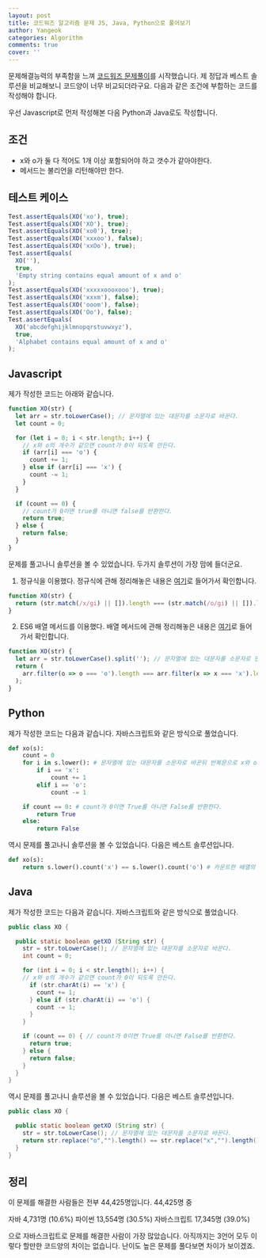 ```yaml
---
layout: post
title: 코드워즈 알고리즘 문제 JS, Java, Python으로 풀어보기
author: Yangeok
categories: Algorithm
comments: true
cover: ''
---
```


문제해결능력의 부족함을 느껴 [코드워즈 문제풀이](https://www.codewars.com/kata/exes-and-ohs/train/javascript)를 시작했습니다. 제 정답과 베스트 솔루션을 비교해보니 코드양이 너무 비교되더라구요. 다음과 같은 조건에 부합하는 코드를 작성해야 합니다.

우선 Javascript로 먼저 작성해본 다음 Python과 Java로도 작성합니다.

## 조건

- x와 o가 둘 다 적어도 1개 이상 포함되어야 하고 갯수가 같아야한다.
- 메서드는 불리언을 리턴해야만 한다.

## 테스트 케이스

```js
Test.assertEquals(XO('xo'), true);
Test.assertEquals(XO('XO'), true);
Test.assertEquals(XO('xo0'), true);
Test.assertEquals(XO('xxxoo'), false);
Test.assertEquals(XO('xxOo'), true);
Test.assertEquals(
  XO(''),
  true,
  'Empty string contains equal amount of x and o'
);
Test.assertEquals(XO('xxxxxoooxooo'), true);
Test.assertEquals(XO('xxxm'), false);
Test.assertEquals(XO('ooom'), false);
Test.assertEquals(XO('Oo'), false);
Test.assertEquals(
  XO('abcdefghijklmnopqrstuvwxyz'),
  true,
  'Alphabet contains equal amount of x and o'
);
```

## Javascript

제가 작성한 코드는 아래와 같습니다.

```js
function XO(str) {
  let arr = str.toLowerCase(); // 문자열에 있는 대문자를 소문자로 바꾼다.
  let count = 0;

  for (let i = 0; i < str.length; i++) {
    // x와 o의 개수가 같으면 count가 0이 되도록 만든다.
    if (arr[i] === 'o') {
      count += 1;
    } else if (arr[i] === 'x') {
      count -= 1;
    }
  }

  if (count == 0) {
    // count가 0이면 true를 아니면 false를 반환한다.
    return true;
  } else {
    return false;
  }
}
```

문제를 풀고나니 솔루션을 볼 수 있었습니다. 두가지 솔루션이 가장 맘에 들더군요.

1. 정규식을 이용했다. 정규식에 관해 정리해놓은 내용은 [여기](https://github.com/Yangeok/Today-I-learned/blob/master/diary/02.2019.md#user-content-10022019)로 들어가서 확인합니다.

```js
function XO(str) {
  return (str.match(/x/gi) || []).length === (str.match(/o/gi) || []).length; // 대소문자 구별없이 반환된 x의 개수와 o의 개수를 비교한다.
}
```

2. ES6 배열 메서드를 이용했다. 배열 메서드에 관해 정리해놓은 내용은 [여기](https://github.com/Yangeok/Today-I-learned/blob/master/diary/01-2019.md#user-content-25012019)로 들어가서 확인합니다.

```js
function XO(str) {
  let arr = str.toLowerCase().split(''); // 문자열에 있는 대문자를 소문자로 만들고 한글자씩 분리한다.
  return (
    arr.filter(o => o === 'o').length === arr.filter(x => x === 'x').length // 필터한 배열의 요소가 x, o와 정확히 일치하는 것의 개수를 비교한다.
  );
}
```

## Python

제가 작성한 코드는 다음과 같습니다. 자바스크립트와 같은 방식으로 풀었습니다.

```py
def xo(s):
    count = 0
    for i in s.lower(): # 문자열에 있는 대문자를 소문자로 바꾼뒤 반복문으로 x와 o의 갯수가 같으면 count가 0이 되도록 만든다.
        if i == 'x':
            count += 1
        elif i == 'o':
            count -= 1

    if count == 0: # count가 0이면 True를 아니면 False를 반환한다.
        return True
    else:
        return False
```

역시 문제를 풀고나니 솔루션을 볼 수 있었습니다. 다음은 베스트 솔루션입니다.

```py
def xo(s):
    return s.lower().count('x') == s.lower().count('o') # 카운트한 배열의 요소가 x, o와 정확히 일치하는 것의 개수를 비교한다.
```

## Java

제가 작성한 코드는 다음과 같습니다. 자바스크립트와 같은 방식으로 풀었습니다.

```java
public class XO {

  public static boolean getXO (String str) {
    str = str.toLowerCase(); // 문자열에 있는 대문자를 소문자로 바꾼다.
    int count = 0;

    for (int i = 0; i < str.length(); i++) {
    // x와 o의 개수가 같으면 count가 0이 되도록 만든다.
      if (str.charAt(i) == 'x') {
        count += 1;
      } else if (str.charAt(i) == 'o') {
        count -= 1;
      }
    }

    if (count == 0) { // count가 0이면 True를 아니면 False를 반환한다.
      return true;
    } else {
      return false;
    }
  }
}
```

역시 문제를 풀고나니 솔루션을 볼 수 있었습니다. 다음은 베스트 솔루션입니다.

```java
public class XO {

  public static boolean getXO (String str) {
    str = str.toLowerCase(); // 문자열에 있는 대문자를 소문자로 바꾼다.
    return str.replace("o","").length() == str.replace("x","").length(); // 리플레이스한 배열의 요소 x와 o의 길이가 서로 정확히 일치하는 것의 개수를 비교한다.
  }
}
```

## 정리

이 문제를 해결한 사람들은 전부 44,425명입니다. 44,425명 중

자바 4,731명 (10.6%)
파이썬 13,554명 (30.5%)
자바스크립트 17,345명 (39.0%)

으로 자바스크립트로 문제를 해결한 사람이 가장 많았습니다. 아직까지는 3언어 모두 이렇다 할만한 코드양의 차이는 없습니다. 난이도 높은 문제를 풀다보면 차이가 보이겠죠.
